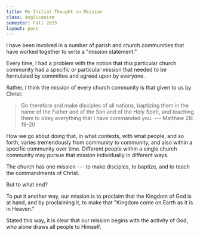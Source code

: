 ```yaml
---
title: My Initial Thought on Mission
class: Anglicanism
semester: Fall 2015
layout: post
---
```


I have been involved in a number of parish and church communities that have worked together to write a "mission statement." 

Every time, I had a problem with the notion that _this_ particular church community had a specific or particular mission that needed to be formulated by committee and agreed upon by everyone.

Rather, I think the mission of every church community is that given to us by Christ:

> Go therefore and make disciples of all nations, baptizing them in the name of the Father and of the Son and of the Holy Spirit, and teaching them to obey everything that I have commanded you. 
> --- Matthew 28: 19-20

How we go about doing that, in what contexts, with what people, and so forth, varies tremendously from community to community, and also within a specific community over time. Different people within a single church community may pursue that mission individually in different ways.

The church has one mission --- to make disciples, to baptize, and to teach the commandments of Christ. 

But to what end? 

To put it another way, our mission is to proclaim that the Kingdom of God is at hand, and by proclaiming it, to make that "Kingdom come on Earth as it is in Heaven."

Stated this way, it is clear that our mission begins with the activity of God, who alone draws all people to Himself.
